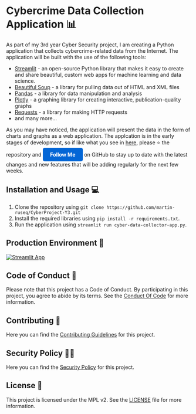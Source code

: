 # Cybercrime Data Collection Application :bar_chart:

As part of my 3rd year Cyber Security project, I am creating a Python application that collects cybercrime-related data from the Internet. The application will be built with the use of the following tools:

- [Streamlit](https://streamlit.io/) - an open-source Python library that makes it easy to create and share beautiful, custom web apps for machine learning and data science.   
- [Beautiful Soup](https://www.crummy.com/software/BeautifulSoup/) - a library for pulling data out of HTML and XML files
- [Pandas](https://pandas.pydata.org/) - a library for data manipulation and analysis
- [Plotly](https://plotly.com/python/) - a graphing library for creating interactive, publication-quality graphs
- [Requests](https://requests.readthedocs.io/en/master/) - a library for making HTTP requests
- and many more...
  
As you may have noticed, the application will present the data in the form of charts and graphs as a web application. The applcation is in the early stages of development, so if like what you see in [here](#production-environment-rocket), please :star: the repository and <a href="https://github.com/martin-ruseq" target="_blank" style="background-color: #0366d6; color: white; padding: 10px 20px; border-radius: 5px; text-decoration: none; font-weight: bold; display: inline-block;">Follow Me</a> on GitHub to stay up to date with the latest changes and new features that will be adding regularly for the next few weeks.


## Installation and Usage :computer:

1. Clone the repository using `git clone https://github.com/martin-ruseq/CyberProject-Y3.git`
2. Install the required libraries using `pip install -r requirements.txt`.
3. Run the application using `streamlit run cyber-data-collector-app.py`.

## Production Environment :rocket:
[![Streamlit App](https://static.streamlit.io/badges/streamlit_badge_black_white.svg)](https://cyberproject-marcinrusiecki.streamlit.app/)
 
## Code of Conduct :scroll:
Please note that this project has a Code of Conduct. By participating in this project, you agree to abide by its terms. See the [Conduct Of Code](./CODE_OF_CONDUCT.md) for more information.

## Contributing :handshake:
Here you can find the [Contributing Guidelines](./CONTRIBUTING.md) for this project.

## Security Policy :judge:
Here you can find the [Security Policy](./SECURITY.md) for this project.

## License :page_facing_up:
This project is licensed under the MPL v2. See the [LICENSE](LICENSE) file for more information.
